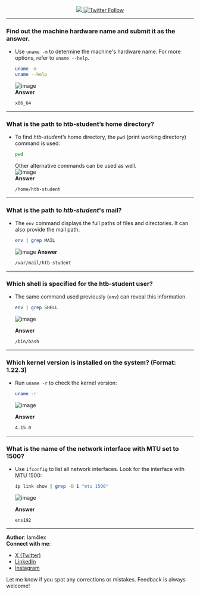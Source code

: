 <div align="center"> 
  <a class="header-badge" target="_blank" href="https://www.linkedin.com/in/Iam4lex/">
  <img src="https://img.shields.io/badge/style--5eba00.svg?label=LinkedIn&logo=linkedin&style=social">
  </a>
  <a class="header-badge" target="_blank" href="https://twitter.com/Iam4lex">
  <img alt="Twitter Follow" src="https://img.shields.io/twitter/follow/Iam4lex?style=social"> 
  </a> 
</div>

---

### Find out the machine hardware name and submit it as the answer.
- Use `uname -m` to determine the machine's hardware name. For more options, refer to `uname --help`.
    ```bash
    uname -m
    uname --help
    ```
    ![image](https://github.com/user-attachments/assets/db1dcec4-ebcd-4020-b9f8-8b6abfe59099)  
    **Answer**
    ```bash
    x86_64
    ```

---

### What is the path to htb-student’s home directory?  
- To find *htb-student*’s home directory, the `pwd` (print working directory) command is used:  
    ```bash
    pwd
    ```
    Other alternative commands can be used as well.  
    ![image](https://github.com/user-attachments/assets/90c7bcf1-f190-4bbe-820a-7289bacfcfac)  
    **Answer**
    ```bash
    /home/htb-student
    ```

---

### What is the path to *htb-student*'s mail?  
- The `env` command displays the full paths of files and directories. It can also provide the mail path.  
    ```bash
    env | grep MAIL
    ```
    ![image](https://github.com/user-attachments/assets/a18adce7-43c4-4f76-93a5-16d5c5d64b44)
  **Answer**
    ```bash
    /var/mail/htb-student
    ```

---

### Which shell is specified for the htb-student user?  
- The same command used previously (`env`) can reveal this information.  
    ```bash
    env | grep SHELL
    ```
    ![image](https://github.com/user-attachments/assets/4e77f57f-6ea4-4970-bd98-703a0f64b988)
  
    **Answer**
    ```bash
    /bin/bash
    ```

---

### Which kernel version is installed on the system? (Format: 1.22.3)  
- Run `uname -r` to check the kernel version:  
    ```bash
    uname -r
    ```
    ![image](https://github.com/user-attachments/assets/de49fcf2-f7f4-417e-88ea-54115104d64f)

    **Answer**
    ```bash
    4.15.0
    ```

---

### What is the name of the network interface with MTU set to 1500?  
- Use `ifconfig` to list all network interfaces. Look for the interface with MTU 1500:  
    ```bash
    ip link show | grep -B 1 "mtu 1500"
    ```
    ![image](https://github.com/user-attachments/assets/ca4d184e-edeb-441a-be42-6116a1c5ba76)

    **Answer**
    ```bash
    ens192
    ```

 ---

**Author**: Iam4lex  
**Connect with me**:  
- [X (Twitter)](https://x.com/Iam4lex)  
- [LinkedIn](https://www.linkedin.com/in/iam4lex/)  
- [Instagram](https://instagram.com/iqm4lex)

Let me know if you spot any corrections or mistakes. Feedback is always welcome!

